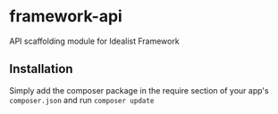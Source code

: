 framework-api
=============

API scaffolding module for Idealist Framework

## Installation

Simply add the composer package in the require section of your app's `composer.json` and run `composer update`